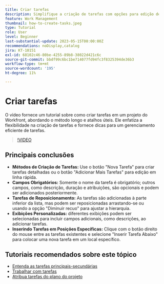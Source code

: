 ```yaml
---
title: Criar tarefas
description: Simplifique a criação de tarefas com opções para edição detalhada ou em linha, reposicionamento flexível, exibições personalizadas para campos adicionais e posicionamento específico, como usar "Inserir tarefa abaixo" no Workfront.
feature: Work Management
thumbnail: how-to-create-tasks.jpeg
type: Tutorial
role: User
level: Beginner
last-substantial-update: 2023-05-15T00:00:00Z
recommendations: noDisplay,catalog
jira: KT-10151
exl-id: 68102c46-80be-4255-89b8-38022d421c6c
source-git-commit: bbdf99c6bc1be714077fd94fc3f8325394de36b3
workflow-type: tm+mt
source-wordcount: '195'
ht-degree: 11%

---
```


# Criar tarefas

O vídeo fornece um tutorial sobre como criar tarefas em um projeto do Workfront, abordando o método longo e atalhos úteis. Ele enfatiza a flexibilidade na criação de tarefas e fornece dicas para um gerenciamento eficiente de tarefas.


>[!VIDEO](https://video.tv.adobe.com/v/3423161/?quality=12&learn=on&enablevpops=1&captions=por_br)

## Principais conclusões

* **Métodos de Criação de Tarefas:** Use o botão &quot;Nova Tarefa&quot; para criar tarefas detalhadas ou o botão &quot;Adicionar Mais Tarefas&quot; para edição em linha rápida.
* **Campos Obrigatórios:** &#x200B;Somente o nome da tarefa é obrigatório; outros campos, como descrição, duração e atribuições, são opcionais e podem ser adicionados posteriormente. &#x200B;
* **Tarefas de Reposicionamento:** &#x200B;As tarefas são adicionadas à parte inferior da lista, mas podem ser reposicionadas arrastando-se ou usando a opção &quot;Diminuir recuo&quot; para ajustar a hierarquia.
* **Exibições Personalizadas:** diferentes exibições podem ser selecionadas para incluir campos adicionais, como descrições, ao adicionar tarefas. &#x200B;
* **Inserindo Tarefas em Posições Específicas:** &#x200B;Clique com o botão direito do mouse entre as tarefas existentes e selecione &quot;Inserir Tarefa Abaixo&quot; para colocar uma nova tarefa em um local específico.


## Tutoriais recomendados sobre este tópico

* [Entenda as tarefas principais-secundárias](/help/manage-work/tasks/understand-parent-child-tasks.md)
* [Trabalhar com tarefas](/help/manage-work/tasks/work-with-tasks.md)
* [Atribua tarefas do plano do projeto](/help/manage-work/tasks/assign-tasks-from-the-project-plan.md)
